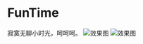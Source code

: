 # FunTime
寂寞无聊小时光，呵呵呵。
![效果图](https://github.com/niuxinghua/FunTime/blob/master/Pic/Simulator%20Screen%20Shot%202016%E5%B9%B44%E6%9C%881%E6%97%A5%20%E4%B8%8B%E5%8D%881.01.10.png"")
![效果图](https://github.com/niuxinghua/FunTime/blob/master/Pic/Simulator%20Screen%20Shot%202016%E5%B9%B44%E6%9C%881%E6%97%A5%20%E4%B8%8B%E5%8D%8812.45.53%202.png"")
